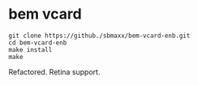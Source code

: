 # bem vcard

    git clone https://github./sbmaxx/bem-vcard-enb.git
    cd bem-vcard-enb
    make install
    make

Refactored. Retina support.
